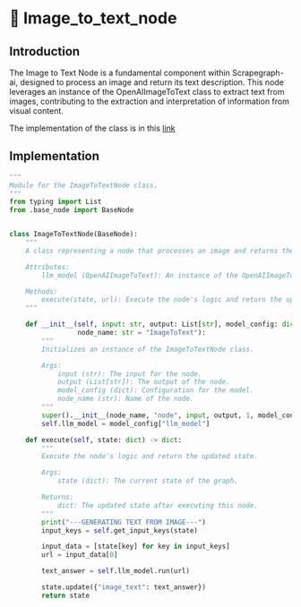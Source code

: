 # 🚁 Image_to_text_node
## Introduction
The Image to Text Node is a fundamental component within Scrapegraph-ai, designed to process an image and return its text description. This node leverages an instance of the OpenAIImageToText class to extract text from images, contributing to the extraction and interpretation of information from visual content.

The implementation of the class is in this [link](https://github.com/VinciGit00/Scrapegraph-ai/blob/main/scrapegraphai/nodes/image_to_text_node.py)

## Implementation
```python
"""
Module for the ImageToTextNode class.
"""
from typing import List
from .base_node import BaseNode


class ImageToTextNode(BaseNode):
    """
    A class representing a node that processes an image and returns the text description.

    Attributes:
        llm_model (OpenAIImageToText): An instance of the OpenAIImageToText class.

    Methods:
        execute(state, url): Execute the node's logic and return the updated state.
    """

    def __init__(self, input: str, output: List[str], model_config: dict,
                 node_name: str = "ImageToText"):
        """
        Initializes an instance of the ImageToTextNode class.

        Args:
            input (str): The input for the node.
            output (List[str]): The output of the node.
            model_config (dict): Configuration for the model.
            node_name (str): Name of the node.
        """
        super().__init__(node_name, "node", input, output, 1, model_config)
        self.llm_model = model_config["llm_model"]

    def execute(self, state: dict) -> dict:
        """
        Execute the node's logic and return the updated state.

        Args:
            state (dict): The current state of the graph.

        Returns:
            dict: The updated state after executing this node.
        """
        print("---GENERATING TEXT FROM IMAGE---")
        input_keys = self.get_input_keys(state)

        input_data = [state[key] for key in input_keys]
        url = input_data[0]

        text_answer = self.llm_model.run(url)

        state.update({"image_text": text_answer})
        return state
```
